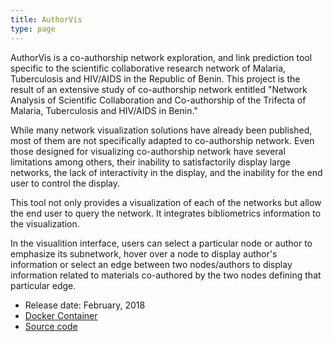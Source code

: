 ```yaml
---
title: AuthorVis
type: page
---
```



AuthorVis is a co-authorship network exploration, and link prediction tool specific to the scientific collaborative research network of Malaria, Tuberculosis and HIV/AIDS in the Republic of Benin. This project is the result of an extensive study of co-authorship network entitled "Network Analysis of Scientific Collaboration and Co-authorship of the Trifecta of Malaria, Tuberculosis and HIV/AIDS in Benin." 

While many network visualization solutions have already been published, most of them are not specifically adapted to co-authorship network. Even those designed for visualizing co-authorship network have several limitations among others, their inability to satisfactorily display large networks, the lack of interactivity in the display, and the inability for the end user to control the display. 

This tool not only provides a visualization of each of the networks but allow the end user to query the network. It integrates bibliometrics information to the visualization. 

In the visualition interface, users can select a particular node or author to emphasize its subnetwork, hover over a node to display author's information or select an edge between two nodes/authors to display information related to materials co-authored by the two nodes defining that particular edge.

* Release date: February, 2018
* [Docker Container](https://hub.docker.com/r/rosericazondekon/authorvis/ "docker pull rosericazondekon/authorvis")
* [Source code](https://github.com/rosericazondekon/authorvis)
